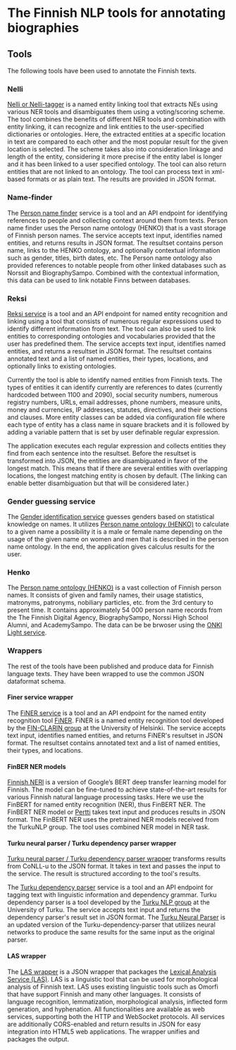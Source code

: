 # The Finnish NLP tools for annotating biographies

## Tools

The following tools have been used to annotate the Finnish texts.

### Nelli

[Nelli or Nelli-tagger](https://github.com/SemanticComputing/Nelli-tagger) is a named entity linking tool that extracts NEs using various NER tools and disambiguates them using a voting/scoring scheme. The tool combines the benefits of different NER tools and combination with entity linking, it can recognize and link entities to the user-specified dictionaries or ontologies. Here, the extracted entities at a specific location in text are compared to each other and the most popular result for the given location is selected. The scheme takes also into consideration linkage and length of the entity, considering it more precise if the entity label is longer and it has been linked to a user specified  ontology. The tool can also return entities that are not linked to an ontology. The tool can process text in xml-based formats or as plain text. The results are provided in JSON format.

### Name-finder

The [Person name finder](https://github.com/SemanticComputing/person-name-finder) service is a tool and an API endpoint for identifying references to people and collecting context around them from texts. Person name finder uses the Person name ontology (HENKO) that is a vast storage of Finnish person names. The service accepts text input, identifies named entities, and returns results in JSON format. The resultset contains person name, links to the HENKO ontology, and optionally contextual information such as gender, titles, birth dates, etc.
The Person name ontology also provided references to notable people from other linked databases such as Norssit and BiographySampo. Combined with the contextual information, this data can be used to link notable Finns between databases.

### Reksi

[Reksi service](https://github.com/SemanticComputing/reksi) is a tool and an API endpoint for named entity recognition and linking using a tool that consists of numerous regular expressions used to identify different information from text. The tool can also be used to link entities to corresponding ontologies and vocabularies provided that the user has predefined them. The service accepts text input, identifies named entities, and returns a resultset in JSON format. The resultset contains annotated text and a list of named entities, their types, locations, and optionally links to existing ontologies.

Currently the tool is able to identify named entities from Finnish texts. The types of entities it can identify currently are references to dates (currently hardcoded between 1100 and 2090), social security numbers, numerous registry numbers, URLs, email addresses, phone numbers, measure units, money and currencies, IP addresses, statutes, directives, and their sections and clauses. More entity classes can be added via configuration file where each type of entity has a class name in square brackets and it is followed by adding a variable pattern that is set by user definable regular expression.

The application executes each regular expression and collects entities they find from each sentence into the resultset. Before the resultset is transformed into JSON, the entities are disambiguated in favor of the longest match. This means that if there are several entities with overlapping locations, the longest matching entity is chosen by default. (The linking can enable better disambiguation but that will be considered later.)

### Gender guessing service

The [Gender identification service](https://github.com/SemanticComputing/gender-guessing-service) guesses genders based on statistical knowledge on names. It utilizes [Person name ontology (HENKO)](https://version.aalto.fi/gitlab/seco/suomen-henkilonimisto) to calculate to a given name a possibility it is a male or female name depending on the usage of the given name on women and men that is described in the person name ontology. In the end, the application gives calculus results for the user.

### Henko

The [Person name ontology (HENKO)](https://version.aalto.fi/gitlab/seco/suomen-henkilonimisto) is a vast collection of Finnish person names. It consists of given and family names, their usage statistics, matronyms, patronyms, nobiliary particles, etc. from the 3rd century to present time. It contains approximately 54 000 person name records from the The Finnish Digital Agency, BiographySampo, Norssi High School Alumni, and AcademySampo. The data can be be brwoser using the [ONKI Light service](https://light.onki.fi/henko/).

### Wrappers

The rest of the tools have been published and produce data for Finnish language texts. They have been wrapped to use the common JSON dataformat schema.

#### Finer service wrapper

The [FiNER service](https://github.com/SemanticComputing/finer-service) is a tool and an API endpoint for the named entity recognition tool [FiNER](https://korp.csc.fi/download/finnish-tagtools/). FiNER is a named entity recognition tool developed by the [FIN-CLARIN group](https://www.kielipankki.fi/organisaatio/fin-clarin/) at the University of Helsinki. The service accepts text input, identifies named entities, and returns FiNER's resultset in JSON format. The resultset contains annotated text and a list of named entities, their types, and locations.

#### FinBER NER models

[Finnish NERl](https://turkunlp.org/fin-ner.html) is a version of Google’s BERT deep transfer learning model for Finnish. The model can be fine-tuned to achieve state-of-the-art results for various Finnish natural language processing tasks. Here we use the FinBERT for named entity recognition (NER), thus FinBERT NER. The FinBERT NER model or [Pertti](https://github.com/SemanticComputing/pertti) takes text input and produces results in JSON format. The FinBERT NER uses the pretrained NER models received from the TurkuNLP group. The tool uses combined NER model in NER task.

#### Turku neural parser / Turku dependency parser wrapper

[Turku neural parser / Turku dependency parser wrapper](https://github.com/SemanticComputing/finnish-dep-parser-wrapper) transforms results from CoNLL-u to the JSON format. It takes in text and passes the input to the service. The result is structured according to the tool's results.

The [Turku dependency parser](https://github.com/TurkuNLP/Finnish-dep-parser) service is a tool and an API endpoint for tagging text with linguistic information and dependency grammar. Turku dependency parser is a tool developed by the [Turku NLP group](https://turkunlp.org) at the University of Turku. The service accepts text input and returns the dependency parser's result set in JSON format. 
The [Turku Neural Parser](https://github.com/TurkuNLP/Turku-neural-parser-pipeline) is an updated version of the Turku-dependency-parser that utilizes neural networks to produce the same results for the same input as the original parser.

#### LAS wrapper

The [LAS wrapper](https://github.com/SemanticComputing/las-wrapper) is a JSON wrapper that packages the [Lexical Analysis Service (LAS)](http://demo.seco.tkk.fi/las/). LAS is a linguistic tool that can be used for morphological analysis of Finnish text.  LAS uses existing linguistic tools such as Omorfi that have support Finnish and many other
languages. It consists of language recognition, lemmatization, morphological analysis, inflected form generation, and hyphenation. All functionalities are available as web services, supporting both the HTTP and WebSocket protocols. All services are additionally CORS-enabled and return results in JSON for easy integration into HTML5 web applications. The wrapper unifies and packages the output.

